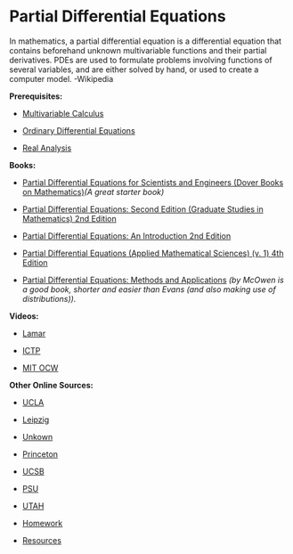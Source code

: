 # Partial Differential Equations

In mathematics, a partial differential equation is a differential equation that contains beforehand unknown multivariable functions and their partial derivatives. PDEs are used to formulate problems involving functions of several variables, and are either solved by hand, or used to create a computer model. -Wikipedia

**Prerequisites:**

* [Multivariable Calculus](https://github.com/BibliographiesProject/Bibliographies/blob/a7db5b50a2706250e8cd3441a2d99d311884a6b6/Math/MultivariableCalculus.md)

* [Ordinary Differential Equations](https://github.com/BibliographiesProject/Bibliographies/blob/a7db5b50a2706250e8cd3441a2d99d311884a6b6/Math/Differential%20Equations.md)

* [Real Analysis](https://github.com/BibliographiesProject/Bibliographies/blob/a7db5b50a2706250e8cd3441a2d99d311884a6b6/Math/RealAnalysis.md)


**Books:**

* [Partial Differential Equations for Scientists and Engineers (Dover Books on Mathematics)](https://www.amazon.com/Differential-Equations-Scientists-Engineers-Mathematics/dp/048667620X/ref=pd_lpo_sbs_14_t_1?_encoding=UTF8&psc=1&refRID=HHMZ1C0CG2M2X6D0WR4R )*(A great starter book)*

* [Partial Differential Equations: Second Edition (Graduate Studies in Mathematics) 2nd Edition](https://www.amazon.com/Partial-Differential-Equations-Graduate-Mathematics/dp/0821849743)

* [Partial Differential Equations: An Introduction 2nd Edition](https://www.amazon.com/Partial-Differential-Equations-Walter-Strauss/dp/0470054565)

* [Partial Differential Equations (Applied Mathematical Sciences) (v. 1) 4th Edition](https://www.amazon.com/Partial-Differential-Equations-Mathematical-Sciences/dp/0387906096)

* [Partial Differential Equations: Methods and Applications](https://www.amazon.com/Partial-Differential-Equations-Methods-Applications/dp/0130093351) *(by McOwen is a good book, shorter and easier than Evans (and also making use of distributions)).*

**Videos:**

* [Lamar](http://www.math.lamar.edu/faculty/maesumi/PDE1.html#Lectures)

* [ICTP](https://www.youtube.com/watch?v=Rq1iRT2LL-8&list=PLLq_gUfXAnkkvL_UoCGivS0wOYhwCtczI)

* [MIT OCW](https://ocw.mit.edu/courses/mathematics/18-152-introduction-to-partial-differential-equations-fall-2011/)

**Other Online Sources:**

* [UCLA](https://www.math.ucla.edu/~yanovsky/handbooks/PDEs.pdf)

* [Leipzig](https://www.math.uni-leipzig.de/~miersemann/pdebook.pdf)

* [Unkown](http://issc.uj.ac.za/downloads/problems/partial.pdf)

* [Princeton](https://web.math.princeton.edu/~seri/homepage/papers/gws-2006-3.pdf)

* [UCSB](http://web.math.ucsb.edu/~grigoryan/124A.pdf)

* [PSU](http://www.personal.psu.edu/sxt104/class/Math251/Notes-PDE%20pt1.pdf)

* [UTAH](https://www.math.utah.edu/~alali/SolutionsManual.pdf)

* [Homework](http://www.math.lamar.edu/faculty/maesumi/PDE/hwpde09.pdf)

* [Resources](http://www.math.lamar.edu/faculty/maesumi/PDE1.html#pdeRESOURCES)
